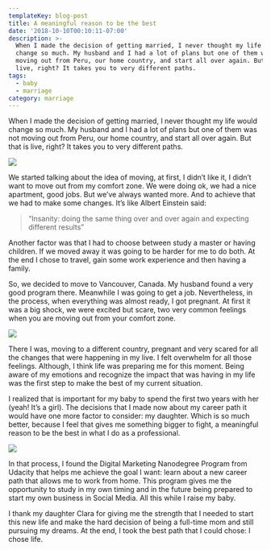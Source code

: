 ```yaml
---
templateKey: blog-post
title: A meaningful reason to be the best
date: '2018-10-10T00:10:11-07:00'
description: >-
  When I made the decision of getting married, I never thought my life would
  change so much. My husband and I had a lot of plans but one of them was not
  moving out from Peru, our home country, and start all over again. But that is
  live, right? It takes you to very different paths.
tags:
  - baby
  - marriage
category: marriage
---
```

When I made the decision of getting married, I never thought my life would change so much. My husband and I had a lot of plans but one of them was not moving out from Peru, our home country, and start all over again. But that is live, right? It takes you to very different paths.

![](/assets/1.jpeg)

We started talking about the idea of moving, at first, I didn’t like it, I didn’t want to move out from my comfort zone. We were doing ok, we had a nice apartment, good jobs. But we’ve always wanted more. And to achieve that we had to make some changes. It’s like Albert Einstein said:

> “Insanity: doing the same thing over and over again and expecting different results”

Another factor was that I had to choose between study a master or having children. If we moved away it was going to be harder for me to do both. At the end I chose to travel, gain some work experience and then having a family.

So, we decided to move to Vancouver, Canada. My husband found a very good program there. Meanwhile I was going to get a job. Nevertheless, in the process, when everything was almost ready, I got pregnant. At first it was a big shock, we were excited but scare, two very common feelings when you are moving out from your comfort zone.

![](/assets/2.jpeg)

There I was, moving to a different country, pregnant and very scared for all the changes that were happening in my live. I felt overwhelm for all those feelings. Although, I think life was preparing me for this moment. Being aware of my emotions and recognize the impact that was having in my life was the first step to make the best of my current situation.

I realized that is important for my baby to spend the first two years with her (yeah! It’s a girl). The decisions that I made now about my career path it would have one more factor to consider: my daughter. Which is so much better, because I feel that gives me something bigger to fight, a meaningful reason to be the best in what I do as a professional.

![](/assets/3.jpeg)

In that process, I found the Digital Marketing Nanodegree Program from Udacity that helps me achieve the goal I want: learn about a new career path that allows me to work from home. This program gives me the opportunity to study in my own timing and in the future being prepared to start my own business in Social Media. All this while I raise my baby.

I thank my daughter Clara for giving me the strength that I needed to start this new life and make the hard decision of being a full-time mom and still pursuing my dreams. At the end, I took the best path that I could chose: I chose life.
